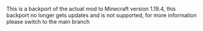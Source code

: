 This is a backport of the actual mod to Minecraft version 1.19.4, this backport no longer gets updates and is not supported, for more information please switch to the main branch